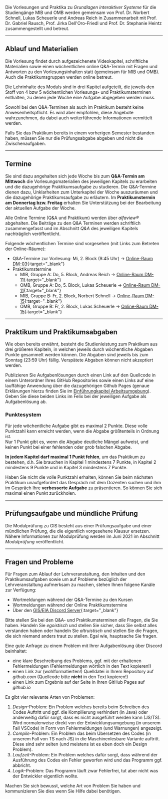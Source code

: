 <!-- Über diesen Kurs -->

Die Vorlesungen und Praktika zu *Grundlagen interaktiver Systeme* für die Studiengänge MIB und OMB werden gemeinsam von Prof. Dr. Norbert Schnell, Lukas Scheuerle und Andreas Reich in Zusammenarbeit mit Prof. Dr. Gabriel Rausch, Prof. Jirka Dell'Oro-Friedl und Prof. Dr. Stephanie Heintz zusammengestellt und betreut.

---

## Ablauf und Materialien

Die Vorlesung findet durch aufgezeichenete Videokapitel, schriftliche Materialien sowie einen wöchentlichen online Q&A-Termin mit Fragen und Antworten zu den Vorlesungsinhalten statt (gemeinsam für MIB und OMB). Auch die Praktikumsgruppen werden online betreut.

Die Lehrinhalte des Moduls sind in drei Kapitel aufgeteilt, die jeweils den Stoff von 4 bzw 5 wöchentlichen Vorlesungs- und Praktikumsterminen enthalten, zu denen jede Woche eine Aufgabe abgegeben werden muss.

Sowohl bei den Q&A-Terminen als auch im Praktikum besteht keine Anwesenheitspflicht. Es wird aber empfohlen, diese Angebote wahrzunehmen, da dabei auch weiterführende Informationen vermittelt werden.

Falls Sie das Praktikum bereits in einem vorherigen Semester bestanden haben, müssen Sie nur die Prüfungsabgabe abgeben und nicht die Zwischenaufgaben.

---

## Termine

Sie sind dazu angehalten sich jede Woche bis zum **Q&A-Termin am Mittwoch** die Vorlesungsmaterialien des jeweiligen Kapitels zu erarbeiten und die dazugehörige Praktikumsaufgabe zu studieren. Die Q&A-Termine dienen dazu, Unklarheiten zum Unterkapitel der Woche auszuräumen und die dazugehörige Praktikumsaufgabe zu erläutern. Im **Praktikumstermin am Donnertag bzw. Freitag** erhalten Sie Unterstützung bei der Bearbeitung der aktuellen Aufgabe der Woche.

Alle Online Termine (Q&A und Praktikum) werden über *alfaview&reg;* abgehalten. Die Beiträge zu den Q&A Terminen werden schriftlich zusammengefasst und im Abschnitt *Q&A* des jeweiligen Kapitels nachträglich veröffentlicht.

Folgende wöchentlichen Termine sind vorgesehen (mit Links zum Betreten der Online-Räume):  
- Q&A-Termine zur Vorlesung: Mi, 2. Block (9:45 Uhr) → [Online-Raum DM-03](https://rooms.hs-furtwangen.de/rooms/dm03){:target="_blank"}
- Praktikumstermine
  - MIB, Gruppe A: Do, 5. Block, Andreas Reich → [Online-Raum DM-11](https://rooms.hs-furtwangen.de/rooms/dm11){:target="_blank"}
  - OMB, Gruppe A: Do, 5. Block, Lukas Scheuerle → [Online-Raum DM-11](https://rooms.hs-furtwangen.de/rooms/dm11){:target="_blank"}
  - MIB, Gruppe B: Fr, 2. Block, Norbert Schnell → [Online-Raum DM-15](https://rooms.hs-furtwangen.de/rooms/dm15){:target="_blank"}
  - OMB, Gruppe B: Fr, 2. Block, Lukas Scheuerle → [Online-Raum DM-15](https://rooms.hs-furtwangen.de/rooms/dm15){:target="_blank"}

---

## Praktikum und Praktikumsabgaben

Wie oben bereits erwähnt, besteht die Studienleistung zum Praktikum aus drei größeren Kapiteln, in welchen jeweils durch wöchentliche Abgaben Punkte gesammelt werden können. Die Abgaben sind jeweils bis zum Sonntag (23:59 Uhr) fällig. Verspätete Abgaben können nicht akzeptiert werden.

Publizieren Sie Aufgabenlösungen durch einen Link auf den Quellcode in einem Unterordner Ihres GitHub Repositories sowie einen Links auf eine lauffähige Anwendung über die dazugehörigen Github Pages (genaue Erklärungen hierzu finden Sie im [Einführungkapitel Arbeitsumgebung](https://felix.hs-furtwangen.de/auth/RepositoryEntry/4015784382/CourseNode/103149243744626)). Geben Sie diese beiden Links im Felix bei der jeweiligen Aufgabe als Aufgabenlösung ab.

### Punktesystem

Für jede wöchentliche Aufgabe gibt es maximal 2 Punkte. Diese volle Punktzahl kann erreicht werden, wenn die Abgabe größtenteils in Ordnung ist.  
Nur 1 Punkt gibt es, wenn die Abgabe deutliche Mängel aufweist, und keinen Punkt bei einer fehlenden oder grob falschen Abgabe.

**In jedem Kapitel darf maximal 1 Punkt fehlen**, um das Praktikum zu bestehen, d.h. Sie brauchen in Kapitel 1 mindestens 7 Punkte, in Kapitel 2 mindestens 9 Punkte und in Kapitel 3 mindestens 7 Punkte.

Haben Sie nicht die volle Punktzahl erhalten, können Sie beim nächsten Praktikum unaufgefordert das Gespräch mit dem Dozenten suchen und ihm im Gespräch Ihre **verbesserte Aufgabe** zu präsentieren. So können Sie sich maximal einen Punkt zurückholen.

---

## Prüfungsaufgabe und mündliche Prüfung

Die Modulprüfung zu GIS besteht aus einer Prüfungsaufgabe und einer mündlichen Prüfung, die die eigentlich vorgesehene Klausur ersetzen. Nähere Informationen zur Modulprüfung werden im Juni 2021 im Abschnitt *Modulprüfung* veröffentlicht.

---

## Fragen und Probleme

Für Fragen zum Ablauf der Lehrveranstaltung, den Inhalten und den Praktikumsaufgaben sowie um auf Probleme bezüglich der Lehrveranstaltung aufmerksam zu machen, stehen Ihnen folgene Kanäle zur Verfügung:
- Wortmeldungen während der Q&A-Termine zu den Kursen
- Wortmeldungen während der Online Praktikumstermine
- Über den [GIS/EIA Discord Server](https://discord.gg/KpHqEUF){:target="_blank"}

Bitte stellen Sie bei den Q&A- und Praktikumsterminen *alle* Fragen, die Sie haben. Handeln Sie *egoistisch* und stellen Sie sicher, dass Sie selbst alles verstanden haben oder handeln Sie *altruistisch* und stellen Sie die Fragen, die sich niemand anders traut zu stellen. Egal wie, hauptsache Sie fragen.

Eine gute Anfrage zu einem Problem mit Ihrer Aufgabenlösung über Discord beinhaltet:
  - eine klare Beschreibung des Problems, ggf. mit der erhaltenen Fehlermeldungen (Fehlermeldungen wörtlich in den Text kopieren!)
  - einen Link zur (wohlformatierten!) Quelldatei in Ihrem Repository auf *github.com* (Quellcode bitte **nicht** in den Text kopieren!)
  - einen Link zum Ergebnis auf der Seite in Ihren GitHub Pages auf *github.io*


Es gibt vier relevante Arten von Problemen:

1. *Design*-Problem: Ein Problem welches bereits beim Schreiben des Codes Auftritt und ggf. die Kompilierung verhindert (in Java) oder anderweitig dafür sorgt, dass es nicht ausgeführt werden kann (JS/TS). Wird normalerweise direkt von der Entwicklungsumgebung (in unserem Fall VSCode) in Form von Fehlermeldungen (und Warnungen) angezeigt.
2. *Compile*-Problem: Ein Problem das beim Übersetzen des Codes (in unserem Fall von TS nach JS) in die Maschinenlesbare Variante auftritt. Diese sind sehr selten (und meistens ist es eben doch ein Design Problem).
3. *Laufzeit*-Problem: Ein Problem welches dafür sorgt, dass während der Ausführung des Codes ein Fehler geworfen wird und das Programm ggf. abbricht.
4. *Logik*-Problem: Das Programm läuft zwar Fehlerfrei, tut aber nicht was der Entwickler eigentlich wollte.

Machen Sie sich bewusst, welche Art von Problem Sie haben und kommunizieren Sie dies wenn Sie Hilfe dabei benötigen.